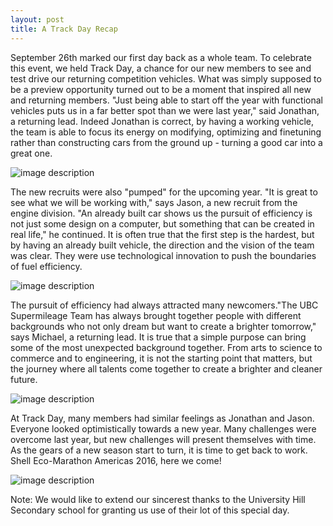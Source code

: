 ```yaml
---
layout: post
title: A Track Day Recap
---
```


September 26th marked our first day back as a whole team. To celebrate this event, we held Track Day, a chance for our 
new members to see and test drive our returning competition vehicles. What was simply supposed to be a preview opportunity turned out to be a moment that inspired all  new and returning members. "Just being able to start off the year with functional vehicles puts us in a  far better spot than we were last year," said Jonathan, a returning lead. Indeed Jonathan is correct, by having a working vehicle, the team is able to focus its energy on modifying, optimizing and finetuning rather than constructing cars from the ground up - turning a good car into a great one. 

![image description](http://i.imgur.com/Wpi39C8.jpg)

The new recruits were also "pumped" for the upcoming year. "It is great to see what we will be working with,"  says Jason, a new recruit from the engine division. "An already built car shows us the pursuit of efficiency is not just some design on a computer, but something that can be created in real life," he continued. It is often true that the first step is the hardest, but by having an already built vehicle, the direction and the vision of the team was clear. They were use technological innovation to push the boundaries of fuel efficiency. 

![image description](hhttp://imgur.com/8f1n7If.jpg)

The pursuit of efficiency had always attracted many newcomers."The UBC Supermileage Team has always brought together people with different backgrounds who not only dream but want to create a brighter tomorrow," says Michael, a returning lead. It is true that a simple purpose can bring some of the most unexpected background together. From arts to science to commerce and to engineering, it is not the starting point that matters, but the journey where all talents come together to create a brighter and cleaner future. 

![image description](hhttp://imgur.com/4almAqn.jpg)

At Track Day, many members had similar feelings as Jonathan and Jason. Everyone looked optimistically towards a new year. Many challenges were overcome last year, but new challenges will present themselves with time. As the gears of a new season start to turn, it is time to get back to work. Shell Eco-Marathon Americas 2016, here we come!

![image description](http://imgur.com/nUw8f0f.jpg)

Note: We would like to extend our sincerest thanks to the University Hill Secondary school for granting us use of their lot of this special day. 
